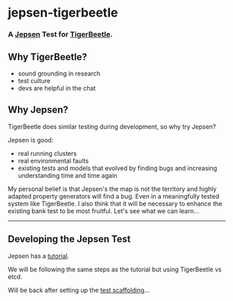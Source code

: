 # jepsen-tigerbeetle

### A [Jepsen](https://github.com/jepsen-io/jepsen) Test for [TigerBeetle](https://github.com/tigerbeetledb/tigerbeetle).

## Why TigerBeetle?

- sound grounding in research
- test culture
- devs are helpful in the chat

## Why Jepsen?

TigerBeetle does similar testing during development, so why try Jepsen?

Jepsen is good:

- real running clusters
- real environmental faults
- existing tests and models that evolved by finding bugs and increasing understanding time and time again

My personal belief is that Jepsen's the map is not the territory and highly adapted property generators will find a bug. Even in a meaningfully tested system like TigerBeetle. I also think that it will be necessary to enhance the existing bank test to be most fruitful. Let's see what we can learn...

----

## Developing the Jepsen Test

Jepsen has a [tutorial](https://github.com/jepsen-io/jepsen/blob/main/doc/tutorial/index.md).

We will be following the same steps as the tutorial but using TigerBeetle vs etcd.

Will be back after setting up the [test scaffolding](https://github.com/jepsen-io/jepsen/blob/main/doc/tutorial/01-scaffolding.md)...